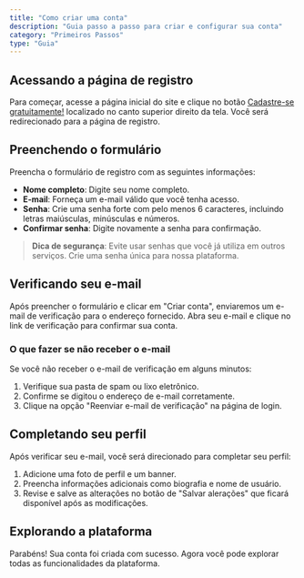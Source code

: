 ```yaml
---
title: "Como criar uma conta"
description: "Guia passo a passo para criar e configurar sua conta"
category: "Primeiros Passos"
type: "Guia"
---
```


## Acessando a página de registro

Para começar, acesse a página inicial do site e clique no botão [Cadastre-se gratuitamente!](https://www.bionk.me/registro) localizado no canto superior direito da tela. Você será redirecionado para a página de registro.

## Preenchendo o formulário

Preencha o formulário de registro com as seguintes informações:

- **Nome completo**: Digite seu nome completo.
- **E-mail**: Forneça um e-mail válido que você tenha acesso.
- **Senha**: Crie uma senha forte com pelo menos 6 caracteres, incluindo letras maiúsculas, minúsculas e números.
- **Confirmar senha**: Digite novamente a senha para confirmação.

> **Dica de segurança**: Evite usar senhas que você já utiliza em outros serviços. Crie uma senha única para nossa plataforma.

## Verificando seu e-mail

Após preencher o formulário e clicar em "Criar conta", enviaremos um e-mail de verificação para o endereço fornecido. Abra seu e-mail e clique no link de verificação para confirmar sua conta.

### O que fazer se não receber o e-mail

Se você não receber o e-mail de verificação em alguns minutos:

1. Verifique sua pasta de spam ou lixo eletrônico.
2. Confirme se digitou o endereço de e-mail corretamente.
3. Clique na opção "Reenviar e-mail de verificação" na página de login.

## Completando seu perfil

Após verificar seu e-mail, você será direcionado para completar seu perfil:

1. Adicione uma foto de perfil e um banner.
2. Preencha informações adicionais como biografia e nome de usuário.
3. Revise e salve as alterações no botão de "Salvar alerações" que ficará disponível após as modificações.

## Explorando a plataforma

Parabéns! Sua conta foi criada com sucesso. Agora você pode explorar todas as funcionalidades da plataforma.